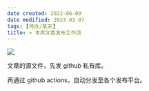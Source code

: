 ```yaml
---
date created: 2022-06-09
date modified: 2023-03-07
tags: [待办/某天]
title: » 本库文章发布工作流
---
```


![](https://img2.oldwinter.top/%2B%2B%20%E6%9C%AC%E5%BA%93%E6%96%87%E7%AB%A0%E5%8F%91%E5%B8%83%E5%B7%A5%E4%BD%9C%E6%B5%81_image_1.png)

文章的源文件，先发 github 私有库。

再通过 github actions，自动分发至各个发布平台。
